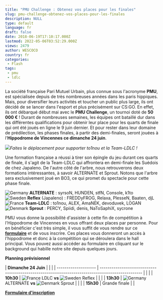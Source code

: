 ```yaml
---
title: "PMU Challenge : Obtenez vos places pour les finales"
slug: pmu-challenge-obtenez-vos-places-pour-les-finales
description: NULL
type: default
language: fr
draft: false
date: 2018-06-19T17:10:17.000Z
lastmod: 2022-05-06T03:52:29.000Z
views: 2479
author: WESCOCO
country: fr
categories:
 - Flash
tags:
 - pmu
 - ldlc
---
```

La société française Pari Mutuel Urbain, plus connue sous l'acronyme **PMU**, est spécialisée depuis de très nombreuses années dans les paris hippiques. Mais, pour diversifier leurs activités et toucher un public plus large, ils ont décidé de se lancer dans l'esport et plus précisément sur CS:GO. En effet, ils ont débarqué début mai avec le **PMU Challenge**, un tournoi doté de **50 000 €** ! Durant de nombreuses semaines, les équipes ont bataillé dur dans les différentes qualifications pour obtenir leur place pour les quarts de finale qui ont été joués en ligne le 9 juin dernier. Et pour rester dans leur domaine de prédilection, les phases finales, à partir des demi-finales, seront jouées à l'**Hippodrome de Vincennes ce dimanche 24 juin**. 

![](https://flickshot-ue.s3.eu-west-2.amazonaws.com/flickshot/article/5b292a67d542f/images/jHy2ECeyAjZgwbvih7oKgFwwh4hp6VQKVc4GyfRy.jpeg)_Faites le déplacement pour supporter to1nou et la Team-LDLC !_

Une formation française a réussi à tirer son épingle du jeu durant ces quarts de finale, il s'agit de la Team-LDLC qui affrontera en demi-finale les Suédois de chez Japaleno. De l'autre côté de l'arbre, nous retrouverons deux formations intéressantes, à savoir ALTERNATE et Sprout. Notons que l'arbre sera exclusivement joué en BO3, ce qui promet du spectacle pour cette phase finale.

![Germany](/images/countries/de.svg)⁠ **ALTERNATE** : syrsoN, HUNDEN, stfN, Console, k1to  
![Sweden](/images/countries/se.svg)⁠ **Reflex** (Japaleno) : FREDDyFROG, Relaxa, PlesseN, Baaten, djL  
![France](/images/countries/fr.svg)⁠ **Team-LDLC** : to1nou, ALEX, AmaNEK, devoduvek, LOGAN  
![Denmark](/images/countries/dk.svg)⁠ **Sprout** : PERCY, Spiidi, denis, NaToSaphiX, sycrone

PMU vous donne la possibilité d'assister à cette fin de compétition à l'Hippodrome de Vincennes en vous offrant deux places par personne. Pour en bénéficier c'est très simple, il vous suffit de vous rendre sur ce [**formulaire**](https://docs.google.com/forms/d/e/1FAIpQLSfNNIIdKboULS%5FKxHxvoLJtUpP6Q-OmDv6OBUAtFEKbY70EZw/viewform) et de vous inscrire. Ces places vous donneront un accès à l'hippodrome et donc à la compétition qui se déroulera dans le hall principal. Vous pouvez aussi accéder au formulaire en cliquant sur le background qui habille notre site depuis quelques jours.

**Planning prévisionnel**

| **Dimanche 24 Juin** |                                                                                                     |  |
| -------------------- | --------------------------------------------------------------------------------------------------- |  |
| | **10h30**          | ![France](/images/countries/fr.svg)⁠ LDLC **vs** ![Sweden](/images/countries/se.svg)⁠ Reflex        |  |
| | **13h30**          | ![Germany](/images/countries/de.svg)⁠ ALTERNATE **vs** ![Denmark](/images/countries/dk.svg)⁠ Sprout |  |
| | **15h30**          | Grande finale                                                                                       |  |

  
[**Formulaire d'inscription**](https://docs.google.com/forms/d/e/1FAIpQLSfNNIIdKboULS%5FKxHxvoLJtUpP6Q-OmDv6OBUAtFEKbY70EZw/viewform)

